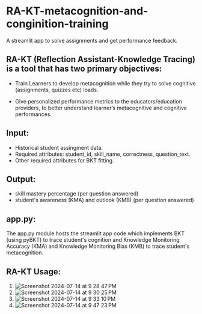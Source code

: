 # RA-KT-metacognition-and-conginition-training
A streamlit app to solve assignments and get performance feedback.

## RA-KT (Reflection Assistant-Knowledge Tracing) is a tool that has two primary objectives: 
- Train Learners to develop metacognition while they try to solve cognitive (assignments, quizzes etc) loads.

- Give personalized performance metrics to the educators/education providers, to better understand learner’s metacognitive and cognitive performances.

## Input:
- Historical student assingment data.
- Required attributes: student_id, skill_name, correctness, question_text.
- Other required attributes for BKT fitting.

## Output:
- skill mastery percentage (per question answered)
- student's awareness (KMA) and outlook (KMB) (per question answered)


## app.py:

The app.py module hosts the streamlit app code which implements BKT (using pyBKT) to trace student's cognition and Knowledge Monitoring Accuracy (KMA) and Knowledge Monitoring Bias (KMB) to trace student's metacognition. 

## RA-KT Usage:

1.
   ![Screenshot 2024-07-14 at 9 28 47 PM](https://github.com/user-attachments/assets/d70541af-a7b6-47c9-83e8-f35f2bcf9d13)
2.
   ![Screenshot 2024-07-14 at 9 30 25 PM](https://github.com/user-attachments/assets/6554fea9-927f-4fe1-a04c-188e3d656a07)
3.
   ![Screenshot 2024-07-14 at 9 33 10 PM](https://github.com/user-attachments/assets/b994c0e8-89b1-458d-b44f-9420b2aad17b)
4.
   ![Screenshot 2024-07-14 at 9 47 23 PM](https://github.com/user-attachments/assets/3113ad31-6bb9-400c-88a6-247b4afeacca)




